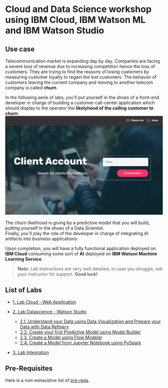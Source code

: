 <!-- <img src="./images/cloud+watson.png" width="20%"/>  
-->
# Cloud and Data Science workshop using IBM Cloud, IBM Watson ML and IBM Watson Studio

## Use case
Telecommunication market is expanding day by day. Companies are facing a severe loss of revenue due to increasing competition hence the loss of customers. They are trying to find the reasons of losing customers by measuring customer loyalty to regain the lost customers. The behavior of customers leaving the current company and moving to another telecom company is called **churn**.   

In the following serie of labs, you'll put yourself in the shoes of a front-end developer in charge of building a customer call-center application which should display to the operator the **likelyhood of the calling customer to churn**.  
![](images/AppFrontEnd.png)  

The churn likelihood is giving by a predictive model that you will build, putting yourself in the shoes of a Data Scientist.  
Finally, you'll play the role of the developer in charge of integrating AI artifacts into business applications.  

Upon completion, you will have a fully functional application deployed on **IBM Cloud** consuming some sort of **AI** deployed on **IBM Watson Machine Learning Service**.  

> **Note:** Lab instructions are very well detailed, in case you struggle, ask your instructor for support.
**Good luck!**

## List of Labs

+ [1. Lab Cloud - Web Application](./labs/1.%20Lab%20Cloud%20-%20Web%20Application)

+ [2. Lab Datascience - Watson Studio](./labs/2.%20Lab%20Datascience%20-%20Watson%20Studio)  
  - [2.1. Understand your Data using Data Visualization and Prepare your Data with Data Refinery](./labs/2.%20Lab%20Datascience%20-%20Watson%20Studio/Lab1-GettingStarted.md)
  - [2.2. Create your first Predictive Model using Model Builder](./labs/2.%20Lab%20Datascience%20-%20Watson%20Studio/Lab2-WatsonML%20Model%20Builder.md)
  - [2.3. Create a Model using Flow Modeler](./labs/2.%20Lab%20Datascience%20-%20Watson%20Studio/Lab3-ModelerFlow.md)
  - [2.4. Create a Model from Jupyter Notebook using PySpark](./labs/2.%20Lab%20Datascience%20-%20Watson%20Studio/Lab4-PySparkNotebook.md)

+ [3. Lab Integration](./labs/3.%20Lab%20Integration)


## Pre-Requisites

Here is a non-exhaustive list of [pre-reqs](./prereqs).
